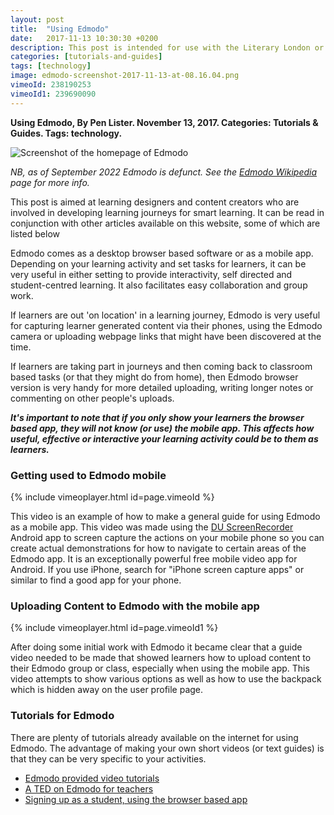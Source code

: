 ```yaml
---
layout: post
title:  "Using Edmodo"
date:   2017-11-13 10:30:30 +0200
description: This post is intended for use with the Literary London or Malta Democracy walking tour and smart learning activities.
categories: [tutorials-and-guides]
tags: [technology]
image: edmodo-screenshot-2017-11-13-at-08.16.04.png
vimeoId: 238190253
vimeoId1: 239690090
---
```


**Using Edmodo, By Pen Lister. November 13, 2017. Categories: Tutorials & Guides. Tags: technology.**


![Screenshot of the homepage of Edmodo]({{site.baseurl}}/assets/images/edmodo-screenshot-2017-11-13-at-08.16.04.png)

_NB, as of September 2022 Edmodo is defunct. See the [Edmodo Wikipedia](https://en.wikipedia.org/wiki/Edmodo) page for more info._


This post is aimed at learning designers and content creators who are involved in developing learning journeys for smart learning. It can be read in conjunction with other articles available on this website, some of which are listed below

Edmodo comes as a desktop browser based software or as a mobile app. Depending on your learning activity and set tasks for learners, it can be very useful in either setting to provide interactivity, self directed and student-centred learning. It also facilitates easy collaboration and group work.

If learners are out 'on location' in a learning journey, Edmodo is very useful for capturing learner generated content via their phones, using the Edmodo camera or uploading webpage links that might have been discovered at the time.

If learners are taking part in journeys and then coming back to classroom based tasks (or that they might do from home), then Edmodo browser version is very handy for more detailed uploading, writing longer notes or commenting on other people's uploads.

_**It's important to note that if you only show your learners the browser based app, they will not know (or use) the mobile app. This affects how useful, effective or interactive your learning activity could be to them as learners.**_

### Getting used to Edmodo mobile

{% include vimeoplayer.html id=page.vimeoId %}

This video is an example of how to make a general guide for using Edmodo as a mobile app. This video was made using the [DU ScreenRecorder](https://play.google.com/store/apps/details?id=com.duapps.recorder&hl=en_GB) Android app to screen capture the actions on your mobile phone so you can create actual demonstrations for how to navigate to certain areas of the Edmodo app. It is an exceptionally powerful free mobile video app for Android. If you use iPhone, search for "iPhone screen capture apps" or similar to find a good app for your phone.

### Uploading Content to Edmodo with the mobile app

{% include vimeoplayer.html id=page.vimeoId1 %}

After doing some initial work with Edmodo it became clear that a guide video needed to be made that showed learners how to upload content to their Edmodo group or class, especially when using the mobile app. This video attempts to show various options as well as how to use the backpack which is hidden away on the user profile page.

### Tutorials for Edmodo

There are plenty of tutorials already available on the internet for using Edmodo. The advantage of making your own short videos (or text guides) is that they can be very specific to your activities.

- [Edmodo provided video tutorials](https://support.edmodo.com/hc/en-us/articles/205012194-Video-Tutorials)
- [A TED on Edmodo for teachers](https://ed.ted.com/on/rpd3PGdv)
- [Signing up as a student, using the browser based app](https://www.youtube.com/watch?v=v8l5SAtXBBs)


